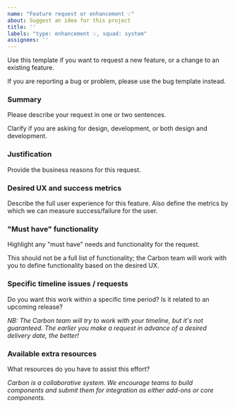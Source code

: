 ```yaml
---
name: "Feature request or enhancement 💡"
about: Suggest an idea for this project
title: ''
labels: "type: enhancement 💡, squad: system"
assignees: ''
---
```


Use this template if you want to request a new feature, or a change to an
existing feature.

If you are reporting a bug or problem, please use the bug template instead.

### Summary

Please describe your request in one or two sentences.

Clarify if you are asking for design, development, or both design and
development.

### Justification

Provide the business reasons for this request.

### Desired UX and success metrics

<!--alex disable failure-->

Describe the full user experience for this feature. Also define the metrics by
which we can measure success/failure for the user.

<!--alex enable failure-->

### "Must have" functionality

Highlight any "must have" needs and functionality for the request.

This should not be a full list of functionality; the Carbon team will work with
you to define functionality based on the desired UX.

### Specific timeline issues / requests

<!--alex disable period-->

Do you want this work within a specific time period? Is it related to an
upcoming release?

<!--alex enable period-->

_NB: The Carbon team will try to work with your timeline, but it's not
guaranteed. The earlier you make a request in advance of a desired delivery
date, the better!_

### Available extra resources

What resources do you have to assist this effort?

_Carbon is a collaborative system. We encourage teams to build components and
submit them for integration as either add-ons or core components._
